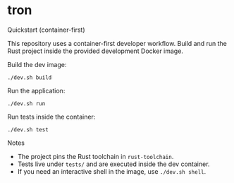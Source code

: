 # tron

Quickstart (container-first)

This repository uses a container-first developer workflow. Build and run the Rust project inside the provided development Docker image.

Build the dev image:

```
./dev.sh build
```

Run the application:

```
./dev.sh run
```

Run tests inside the container:

```
./dev.sh test
```

Notes

- The project pins the Rust toolchain in `rust-toolchain`.
- Tests live under `tests/` and are executed inside the dev container.
- If you need an interactive shell in the image, use `./dev.sh shell`.
